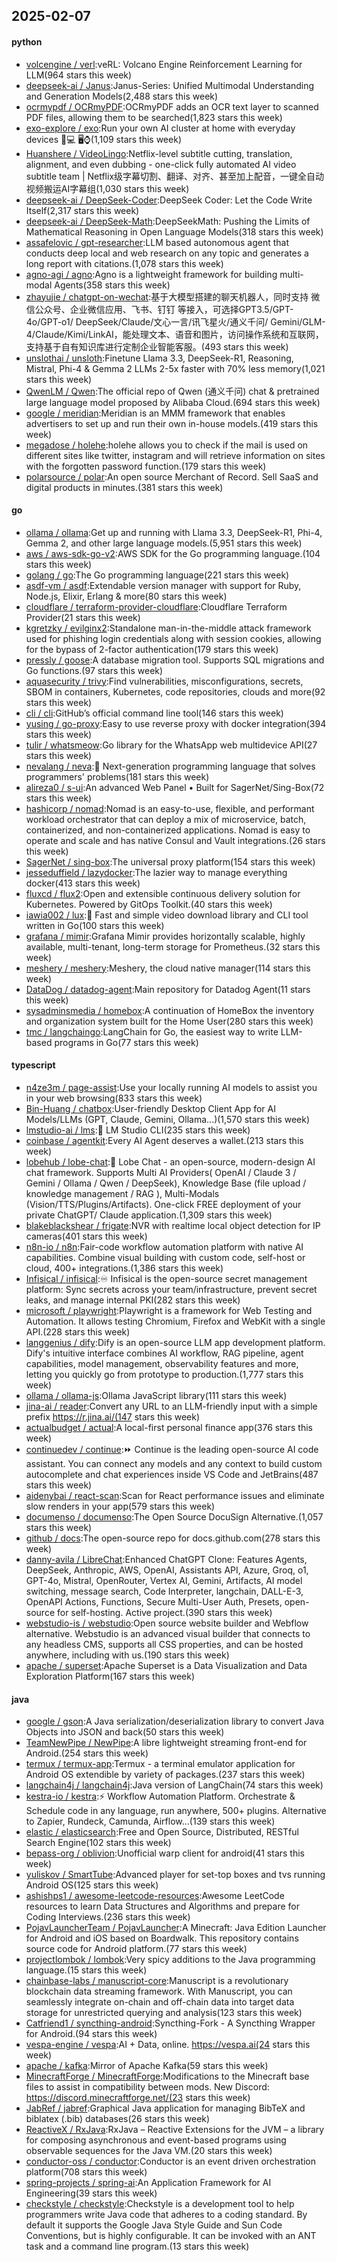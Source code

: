 ## 2025-02-07

#### python
* [volcengine / verl](https://github.com/volcengine/verl):veRL: Volcano Engine Reinforcement Learning for LLM(964 stars this week)
* [deepseek-ai / Janus](https://github.com/deepseek-ai/Janus):Janus-Series: Unified Multimodal Understanding and Generation Models(2,488 stars this week)
* [ocrmypdf / OCRmyPDF](https://github.com/ocrmypdf/OCRmyPDF):OCRmyPDF adds an OCR text layer to scanned PDF files, allowing them to be searched(1,823 stars this week)
* [exo-explore / exo](https://github.com/exo-explore/exo):Run your own AI cluster at home with everyday devices 📱💻 🖥️⌚(1,109 stars this week)
* [Huanshere / VideoLingo](https://github.com/Huanshere/VideoLingo):Netflix-level subtitle cutting, translation, alignment, and even dubbing - one-click fully automated AI video subtitle team | Netflix级字幕切割、翻译、对齐、甚至加上配音，一键全自动视频搬运AI字幕组(1,030 stars this week)
* [deepseek-ai / DeepSeek-Coder](https://github.com/deepseek-ai/DeepSeek-Coder):DeepSeek Coder: Let the Code Write Itself(2,317 stars this week)
* [deepseek-ai / DeepSeek-Math](https://github.com/deepseek-ai/DeepSeek-Math):DeepSeekMath: Pushing the Limits of Mathematical Reasoning in Open Language Models(318 stars this week)
* [assafelovic / gpt-researcher](https://github.com/assafelovic/gpt-researcher):LLM based autonomous agent that conducts deep local and web research on any topic and generates a long report with citations.(1,078 stars this week)
* [agno-agi / agno](https://github.com/agno-agi/agno):Agno is a lightweight framework for building multi-modal Agents(358 stars this week)
* [zhayujie / chatgpt-on-wechat](https://github.com/zhayujie/chatgpt-on-wechat):基于大模型搭建的聊天机器人，同时支持 微信公众号、企业微信应用、飞书、钉钉 等接入，可选择GPT3.5/GPT-4o/GPT-o1/ DeepSeek/Claude/文心一言/讯飞星火/通义千问/ Gemini/GLM-4/Claude/Kimi/LinkAI，能处理文本、语音和图片，访问操作系统和互联网，支持基于自有知识库进行定制企业智能客服。(493 stars this week)
* [unslothai / unsloth](https://github.com/unslothai/unsloth):Finetune Llama 3.3, DeepSeek-R1, Reasoning, Mistral, Phi-4 & Gemma 2 LLMs 2-5x faster with 70% less memory(1,021 stars this week)
* [QwenLM / Qwen](https://github.com/QwenLM/Qwen):The official repo of Qwen (通义千问) chat & pretrained large language model proposed by Alibaba Cloud.(694 stars this week)
* [google / meridian](https://github.com/google/meridian):Meridian is an MMM framework that enables advertisers to set up and run their own in-house models.(419 stars this week)
* [megadose / holehe](https://github.com/megadose/holehe):holehe allows you to check if the mail is used on different sites like twitter, instagram and will retrieve information on sites with the forgotten password function.(179 stars this week)
* [polarsource / polar](https://github.com/polarsource/polar):An open source Merchant of Record. Sell SaaS and digital products in minutes.(381 stars this week)

#### go
* [ollama / ollama](https://github.com/ollama/ollama):Get up and running with Llama 3.3, DeepSeek-R1, Phi-4, Gemma 2, and other large language models.(5,951 stars this week)
* [aws / aws-sdk-go-v2](https://github.com/aws/aws-sdk-go-v2):AWS SDK for the Go programming language.(104 stars this week)
* [golang / go](https://github.com/golang/go):The Go programming language(221 stars this week)
* [asdf-vm / asdf](https://github.com/asdf-vm/asdf):Extendable version manager with support for Ruby, Node.js, Elixir, Erlang & more(80 stars this week)
* [cloudflare / terraform-provider-cloudflare](https://github.com/cloudflare/terraform-provider-cloudflare):Cloudflare Terraform Provider(21 stars this week)
* [kgretzky / evilginx2](https://github.com/kgretzky/evilginx2):Standalone man-in-the-middle attack framework used for phishing login credentials along with session cookies, allowing for the bypass of 2-factor authentication(179 stars this week)
* [pressly / goose](https://github.com/pressly/goose):A database migration tool. Supports SQL migrations and Go functions.(97 stars this week)
* [aquasecurity / trivy](https://github.com/aquasecurity/trivy):Find vulnerabilities, misconfigurations, secrets, SBOM in containers, Kubernetes, code repositories, clouds and more(92 stars this week)
* [cli / cli](https://github.com/cli/cli):GitHub’s official command line tool(146 stars this week)
* [yusing / go-proxy](https://github.com/yusing/go-proxy):Easy to use reverse proxy with docker integration(394 stars this week)
* [tulir / whatsmeow](https://github.com/tulir/whatsmeow):Go library for the WhatsApp web multidevice API(27 stars this week)
* [nevalang / neva](https://github.com/nevalang/neva):🌊 Next-generation programming language that solves programmers' problems(181 stars this week)
* [alireza0 / s-ui](https://github.com/alireza0/s-ui):An advanced Web Panel • Built for SagerNet/Sing-Box(72 stars this week)
* [hashicorp / nomad](https://github.com/hashicorp/nomad):Nomad is an easy-to-use, flexible, and performant workload orchestrator that can deploy a mix of microservice, batch, containerized, and non-containerized applications. Nomad is easy to operate and scale and has native Consul and Vault integrations.(26 stars this week)
* [SagerNet / sing-box](https://github.com/SagerNet/sing-box):The universal proxy platform(154 stars this week)
* [jesseduffield / lazydocker](https://github.com/jesseduffield/lazydocker):The lazier way to manage everything docker(413 stars this week)
* [fluxcd / flux2](https://github.com/fluxcd/flux2):Open and extensible continuous delivery solution for Kubernetes. Powered by GitOps Toolkit.(40 stars this week)
* [iawia002 / lux](https://github.com/iawia002/lux):👾 Fast and simple video download library and CLI tool written in Go(100 stars this week)
* [grafana / mimir](https://github.com/grafana/mimir):Grafana Mimir provides horizontally scalable, highly available, multi-tenant, long-term storage for Prometheus.(32 stars this week)
* [meshery / meshery](https://github.com/meshery/meshery):Meshery, the cloud native manager(114 stars this week)
* [DataDog / datadog-agent](https://github.com/DataDog/datadog-agent):Main repository for Datadog Agent(11 stars this week)
* [sysadminsmedia / homebox](https://github.com/sysadminsmedia/homebox):A continuation of HomeBox the inventory and organization system built for the Home User(280 stars this week)
* [tmc / langchaingo](https://github.com/tmc/langchaingo):LangChain for Go, the easiest way to write LLM-based programs in Go(77 stars this week)

#### typescript
* [n4ze3m / page-assist](https://github.com/n4ze3m/page-assist):Use your locally running AI models to assist you in your web browsing(833 stars this week)
* [Bin-Huang / chatbox](https://github.com/Bin-Huang/chatbox):User-friendly Desktop Client App for AI Models/LLMs (GPT, Claude, Gemini, Ollama...)(1,570 stars this week)
* [lmstudio-ai / lms](https://github.com/lmstudio-ai/lms):👾 LM Studio CLI(235 stars this week)
* [coinbase / agentkit](https://github.com/coinbase/agentkit):Every AI Agent deserves a wallet.(213 stars this week)
* [lobehub / lobe-chat](https://github.com/lobehub/lobe-chat):🤯 Lobe Chat - an open-source, modern-design AI chat framework. Supports Multi AI Providers( OpenAI / Claude 3 / Gemini / Ollama / Qwen / DeepSeek), Knowledge Base (file upload / knowledge management / RAG ), Multi-Modals (Vision/TTS/Plugins/Artifacts). One-click FREE deployment of your private ChatGPT/ Claude application.(1,309 stars this week)
* [blakeblackshear / frigate](https://github.com/blakeblackshear/frigate):NVR with realtime local object detection for IP cameras(401 stars this week)
* [n8n-io / n8n](https://github.com/n8n-io/n8n):Fair-code workflow automation platform with native AI capabilities. Combine visual building with custom code, self-host or cloud, 400+ integrations.(1,386 stars this week)
* [Infisical / infisical](https://github.com/Infisical/infisical):♾ Infisical is the open-source secret management platform: Sync secrets across your team/infrastructure, prevent secret leaks, and manage internal PKI(282 stars this week)
* [microsoft / playwright](https://github.com/microsoft/playwright):Playwright is a framework for Web Testing and Automation. It allows testing Chromium, Firefox and WebKit with a single API.(228 stars this week)
* [langgenius / dify](https://github.com/langgenius/dify):Dify is an open-source LLM app development platform. Dify's intuitive interface combines AI workflow, RAG pipeline, agent capabilities, model management, observability features and more, letting you quickly go from prototype to production.(1,777 stars this week)
* [ollama / ollama-js](https://github.com/ollama/ollama-js):Ollama JavaScript library(111 stars this week)
* [jina-ai / reader](https://github.com/jina-ai/reader):Convert any URL to an LLM-friendly input with a simple prefix https://r.jina.ai/(147 stars this week)
* [actualbudget / actual](https://github.com/actualbudget/actual):A local-first personal finance app(376 stars this week)
* [continuedev / continue](https://github.com/continuedev/continue):⏩ Continue is the leading open-source AI code assistant. You can connect any models and any context to build custom autocomplete and chat experiences inside VS Code and JetBrains(487 stars this week)
* [aidenybai / react-scan](https://github.com/aidenybai/react-scan):Scan for React performance issues and eliminate slow renders in your app(579 stars this week)
* [documenso / documenso](https://github.com/documenso/documenso):The Open Source DocuSign Alternative.(1,057 stars this week)
* [github / docs](https://github.com/github/docs):The open-source repo for docs.github.com(278 stars this week)
* [danny-avila / LibreChat](https://github.com/danny-avila/LibreChat):Enhanced ChatGPT Clone: Features Agents, DeepSeek, Anthropic, AWS, OpenAI, Assistants API, Azure, Groq, o1, GPT-4o, Mistral, OpenRouter, Vertex AI, Gemini, Artifacts, AI model switching, message search, Code Interpreter, langchain, DALL-E-3, OpenAPI Actions, Functions, Secure Multi-User Auth, Presets, open-source for self-hosting. Active project.(390 stars this week)
* [webstudio-is / webstudio](https://github.com/webstudio-is/webstudio):Open source website builder and Webflow alternative. Webstudio is an advanced visual builder that connects to any headless CMS, supports all CSS properties, and can be hosted anywhere, including with us.(190 stars this week)
* [apache / superset](https://github.com/apache/superset):Apache Superset is a Data Visualization and Data Exploration Platform(167 stars this week)

#### java
* [google / gson](https://github.com/google/gson):A Java serialization/deserialization library to convert Java Objects into JSON and back(50 stars this week)
* [TeamNewPipe / NewPipe](https://github.com/TeamNewPipe/NewPipe):A libre lightweight streaming front-end for Android.(254 stars this week)
* [termux / termux-app](https://github.com/termux/termux-app):Termux - a terminal emulator application for Android OS extendible by variety of packages.(237 stars this week)
* [langchain4j / langchain4j](https://github.com/langchain4j/langchain4j):Java version of LangChain(74 stars this week)
* [kestra-io / kestra](https://github.com/kestra-io/kestra):⚡ Workflow Automation Platform. Orchestrate & Schedule code in any language, run anywhere, 500+ plugins. Alternative to Zapier, Rundeck, Camunda, Airflow...(139 stars this week)
* [elastic / elasticsearch](https://github.com/elastic/elasticsearch):Free and Open Source, Distributed, RESTful Search Engine(102 stars this week)
* [bepass-org / oblivion](https://github.com/bepass-org/oblivion):Unofficial warp client for android(41 stars this week)
* [yuliskov / SmartTube](https://github.com/yuliskov/SmartTube):Advanced player for set-top boxes and tvs running Android OS(125 stars this week)
* [ashishps1 / awesome-leetcode-resources](https://github.com/ashishps1/awesome-leetcode-resources):Awesome LeetCode resources to learn Data Structures and Algorithms and prepare for Coding Interviews.(236 stars this week)
* [PojavLauncherTeam / PojavLauncher](https://github.com/PojavLauncherTeam/PojavLauncher):A Minecraft: Java Edition Launcher for Android and iOS based on Boardwalk. This repository contains source code for Android platform.(77 stars this week)
* [projectlombok / lombok](https://github.com/projectlombok/lombok):Very spicy additions to the Java programming language.(15 stars this week)
* [chainbase-labs / manuscript-core](https://github.com/chainbase-labs/manuscript-core):Manuscript is a revolutionary blockchain data streaming framework. With Manuscript, you can seamlessly integrate on-chain and off-chain data into target data storage for unrestricted querying and analysis(123 stars this week)
* [Catfriend1 / syncthing-android](https://github.com/Catfriend1/syncthing-android):Syncthing-Fork - A Syncthing Wrapper for Android.(94 stars this week)
* [vespa-engine / vespa](https://github.com/vespa-engine/vespa):AI + Data, online. https://vespa.ai(24 stars this week)
* [apache / kafka](https://github.com/apache/kafka):Mirror of Apache Kafka(59 stars this week)
* [MinecraftForge / MinecraftForge](https://github.com/MinecraftForge/MinecraftForge):Modifications to the Minecraft base files to assist in compatibility between mods. New Discord: https://discord.minecraftforge.net/(23 stars this week)
* [JabRef / jabref](https://github.com/JabRef/jabref):Graphical Java application for managing BibTeX and biblatex (.bib) databases(26 stars this week)
* [ReactiveX / RxJava](https://github.com/ReactiveX/RxJava):RxJava – Reactive Extensions for the JVM – a library for composing asynchronous and event-based programs using observable sequences for the Java VM.(20 stars this week)
* [conductor-oss / conductor](https://github.com/conductor-oss/conductor):Conductor is an event driven orchestration platform(708 stars this week)
* [spring-projects / spring-ai](https://github.com/spring-projects/spring-ai):An Application Framework for AI Engineering(39 stars this week)
* [checkstyle / checkstyle](https://github.com/checkstyle/checkstyle):Checkstyle is a development tool to help programmers write Java code that adheres to a coding standard. By default it supports the Google Java Style Guide and Sun Code Conventions, but is highly configurable. It can be invoked with an ANT task and a command line program.(13 stars this week)
